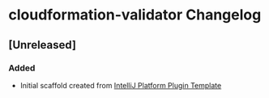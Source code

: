 <!-- Keep a Changelog guide -> https://keepachangelog.com -->

# cloudformation-validator Changelog

## [Unreleased]
### Added
- Initial scaffold created from [IntelliJ Platform Plugin Template](https://github.com/JetBrains/intellij-platform-plugin-template)
